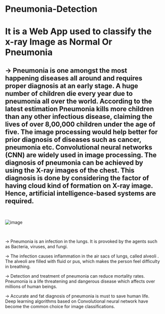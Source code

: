 # Pneumonia-Detection

#  It is a Web App used to classify the x-ray Image as Normal Or Pneumonia

## → Pneumonia is one amongst the most happening diseases all around and requires proper diagnosis at an early stage. A huge number of children die every year due to pneumonia all over the world. According to the latest estimation Pneumonia kills more children than any other infectious disease, claiming the lives of over 8,00,000 children under the age of five. The image processing would help better for prior diagnosis of diseases such as cancer, pneumonia etc. Convolutional neural networks (CNN) are widely used in image processing. The diagnosis of pneumonia can be achieved by using the X-ray images of the chest. This diagnosis is done by considering the factor of having cloud kind of formation on X-ray image. Hence, artificial intelligence-based systems are required.
<br />

![image](https://user-images.githubusercontent.com/42439091/122640965-e882a700-d11f-11eb-8f6f-bc171a6594f1.png)

<br />

→ Pneumonia is an infection in the lungs. It is provoked by the agents such as Bacteria, viruses, and fungi. 

→ The infection causes inflammation in the air sacs of lungs, called alveoli . The alveoli are filled with fluid or pus, which makes the person feel difficulty in breathing. 

→ Detection and treatment of pneumonia can reduce mortality rates. Pneumonia is a life threatening and dangerous disease which affects over millions of human beings. 

→ Accurate and fat diagnosis of pneumonia is must to save human life. Deep learning algorithms based on Convolutional neural network have become the common choice for image classifications. 
